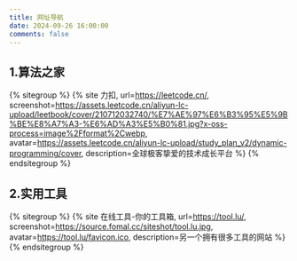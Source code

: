 ```yaml
---
title: 网址导航
date: 2024-09-26 16:00:00
comments: false
---
```



## 1.算法之家

{% sitegroup %}
{% site  力扣, url=https://leetcode.cn/, screenshot=https://assets.leetcode.cn/aliyun-lc-upload/leetbook/cover/210712032740/%E7%AE%97%E6%B3%95%E5%9B%BE%E8%A7%A3-%E6%AD%A3%E5%B0%81.jpg?x-oss-process=image%2Fformat%2Cwebp, avatar=https://assets.leetcode.cn/aliyun-lc-upload/study_plan_v2/dynamic-programming/cover, description=全球极客挚爱的技术成长平台 %}
{% endsitegroup %}

## 2.实用工具

{% sitegroup %}
{% site  在线工具-你的工具箱, url=https://tool.lu/, screenshot=https://source.fomal.cc/siteshot/tool.lu.jpg, avatar=https://tool.lu/favicon.ico, description=另一个拥有很多工具的网站 %}
{% endsitegroup %}